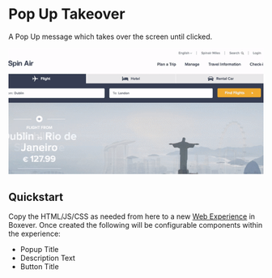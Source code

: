 # Pop Up Takeover
A Pop Up message which takes over the screen until clicked.

![Pop Up](popup-takeover.gif)

## Quickstart
Copy the HTML/JS/CSS as needed from here to a new [Web Experience](https://documentation.boxever.com/docs/using-custom-code) in Boxever. Once created the following will be configurable components within the experience:
- Popup Title
- Description Text
- Button Title
